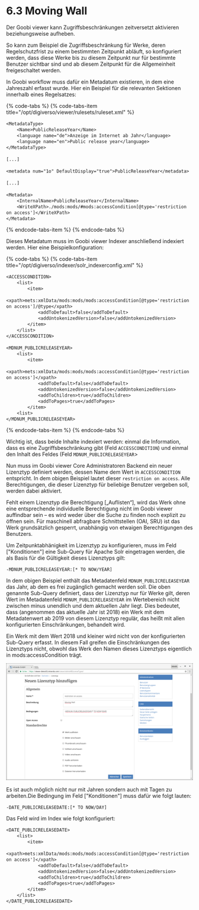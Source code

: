 # 6.3 Moving Wall

Der Goobi viewer kann Zugriffsbeschränkungen zeitversetzt aktivieren beziehungsweise aufheben.

So kann zum Beispiel die Zugriffsbeschränkung für Werke, deren Regelschutzfrist zu einem bestimmten Zeitpunkt abläuft, so konfiguriert werden, dass diese Werke bis zu diesem Zeitpunkt nur für bestimmte Benutzer sichtbar sind und ab diesem Zeitpunkt für die Allgemeinheit freigeschaltet werden.

In Goobi workflow muss dafür ein Metadatum existieren, in dem eine Jahreszahl erfasst wurde. Hier ein Beispiel für die relevanten Sektionen innerhalb eines Regelsatzes:

{% code-tabs %}
{% code-tabs-item title="/opt/digiverso/viewer/rulesets/ruleset.xml" %}
```markup
<MetadataType>
    <Name>PublicReleaseYear</Name>
    <language name="de">Anzeige im Internet ab Jahr</language>
    <language name="en">Public release year</language>
</MetadataType>

[...]

<metadata num="1o" DefaultDisplay="true">PublicReleaseYear</metadata>

[...]

<Metadata>
    <InternalName>PublicReleaseYear</InternalName>
    <WriteXPath>./mods:mods/#mods:accessCondition[@type='restriction on access']</WriteXPath>
</Metadata>
```
{% endcode-tabs-item %}
{% endcode-tabs %}

Dieses Metadatum muss im Goobi viewer Indexer anschließend indexiert werden. Hier eine Beispielkonfiguration:

{% code-tabs %}
{% code-tabs-item title="/opt/digiverso/indexer/solr\_indexerconfig.xml" %}
```markup
<ACCESSCONDITION>
    <list>
        <item>
            <xpath>mets:xmlData/mods:mods/mods:accessCondition[@type='restriction on access']/@type</xpath>
            <addToDefault>false</addToDefault>
            <addUntokenizedVersion>false</addUntokenizedVersion>
        </item>
    </list>
</ACCESSCONDITION>

<MDNUM_PUBLICRELEASEYEAR>
    <list>
        <item>
            <xpath>mets:xmlData/mods:mods/mods:accessCondition[@type='restriction on access']</xpath>
            <addToDefault>false</addToDefault>
            <addUntokenizedVersion>false</addUntokenizedVersion>
            <addToChildren>true</addToChildren>
            <addToPages>true</addToPages>
        </item>
    <list>
</MDNUM_PUBLICRELEASEYEAR>
```
{% endcode-tabs-item %}
{% endcode-tabs %}

Wichtig ist, dass beide Inhalte indexiert werden: einmal die Information, dass es eine Zugriffsbeschränkung gibt \(Feld `ACCESSCONDITION`\) und einmal den Inhalt des Feldes \(Feld `MDNUM_PUBLICRELEASEYEAR`&gt;

Nun muss im Goobi viewer Core Administratoren Backend ein neuer Lizenztyp definiert werden, dessen Name dem Wert in `ACCESSCONDITION` entspricht. In dem obigen Beispiel lautet dieser `restriction on access`. Alle Berechtigungen, die dieser Lizenztyp für beliebige Benutzer vergeben soll, werden dabei aktiviert.

Fehlt einem Lizenztyp die Berechtigung \[„Auflisten“\], wird das Werk ohne eine entsprechende individuelle Berechtigung nicht im Goobi viewer auffindbar sein – es wird weder über die Suche zu finden noch explizit zu öffnen sein. Für maschinell abfragbare Schnittstellen \(OAI, SRU\) ist das Werk grundsätzlich gesperrt, unabhängig von etwaigen Berechtigungen des Benutzers.

Um Zeitpunktabhänigkeit im Lizenztyp zu konfigurieren, muss im Feld \["Konditionen"\] eine Sub-Query für Apache Solr eingetragen werden, die als Basis für die Gültigkeit dieses Lizenztyps gilt:

```text
-MDNUM_PUBLICRELEASEYEAR:[* TO NOW/YEAR]
```

In dem obigen Beispiel enthält das Metadatenfeld `MDNUM_PUBLICRELEASEYEAR` das Jahr, ab dem es frei zugänglich gemacht werden soll. Die oben genannte Sub-Query definiert, dass der Lizenztyp nur für Werke gilt, deren Wert im Metadatenfeld `MDNUM_PUBLICRELEASEYEAR` im Wertebereich nicht zwischen minus unendlich und dem aktuellen Jahr liegt. Dies bedeutet, dass \(angenommen das aktuelle Jahr ist 2018\) ein Werk mit dem Metadatenwert ab 2019 von diesem Lizenztyp regulär, das heißt mit allen konfigurierten Einschränkungen, behandelt wird.

Ein Werk mit dem Wert 2018 und kleiner wird nicht von der konfigurierten Sub-Query erfasst. In diesem Fall greifen die Einschränkungen des Lizenztyps nicht, obwohl das Werk den Namen dieses Lizenztyps eigentlich in mods:accessCondition trägt.

![Beispiel f&#xFC;r die Konfiguration der Moving Wall im Goobi viewer Administratoren Backend](../.gitbook/assets/lizenztyp_moving_wall.png)

Es ist auch möglich nicht nur mit Jahren sondern auch mit Tagen zu arbeiten.Die Bedingung im Feld \["Konditionen"\] muss dafür wie folgt lauten:

```text
​​-DATE_PUBLICRELEASEDATE:[* TO NOW/DAY]
```

Das Feld wird im Index wie folgt konfiguriert:

```markup
<DATE_PUBLICRELEASEDATE>
    <list>
        <item>
            <xpath>mets:xmlData/mods:mods/mods:accessCondition[@type='restriction on access']</xpath>
            <addToDefault>false</addToDefault>
            <addUntokenizedVersion>false</addUntokenizedVersion>
            <addToChildren>true</addToChildren>
            <addToPages>true</addToPages>
        </item>
    </list>
</DATE_PUBLICRELEASEDATE>
```

